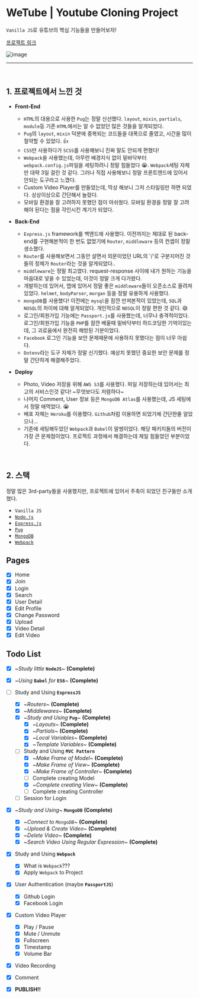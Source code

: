 # WeTube | Youtube Cloning Project

`Vanilla JS`로 유튜브의 핵심 기능들을 만들어보자!

[프로젝트 링크](https://tranquil-castle-40182.herokuapp.com/)

![image](https://user-images.githubusercontent.com/67461578/109142575-60f4df00-77a2-11eb-932c-ef5feb0a2f17.png)

---

<br />

## 1. 프로젝트에서 느낀 것
- **Front-End**
  - `HTML`의 대용으로 사용한 `Pug`는 정말 신선했다. `layout`, `mixin`, `partials`, `module`등 기존 `HTML`에서는 알 수 없었던 많은 것들을 알게되었다.
  - `Pug`의 `layout`, `mixin` 덕분에 중복되는 코드들을 대폭으로 줄였고, 시간을 많이 절약할 수 있었다. 👍
  - `CSS`만 사용하다가 `SCSS`를 사용해보니 진짜 말도 안되게 편했다!
  - `Webpack`을 사용했는데, 아무런 배경지식 없이 밑바닥부터 `webpack.config.js`파일을 세팅하려니 정말 힘들었다 😭. `Webpack`세팅 자체만 대략 3일 걸린 것 같다. 그러나 직접 사용해보니 정말 프론트엔드에 있어서 안되는 도구라고 느꼈다.
  - Custom Video Player를 만들었는데, 막상 해보니 그저 스타일링만 하면 되었다. 상상이상으로 간단해서 놀랐다.
  - 모바일 환경을 잘 고려하지 못했던 점이 아쉬웠다. 모바일 환경을 정말 잘 고려해야 된다는 점을 각인시킨 계기가 되었다.

- **Back-End**
  - `Express.js` framework를 백엔드에 사용했다. 이전까지는 제대로 된 back-end를 구현해본적이 한 번도 없었기에 `Router`, `middleware` 등의 컨셉이 정말 생소했다.
  - `Router`를 사용해보면서 그동안 살면서 의문이었던 URL의 '/'로 구분지어진 것들의 정체가 `Router`라는 것을 알게되었다..
  - `middleware`는 정말 최고였다. request-response 사이에 내가 원하는 기능을 마음대로 넣을 수 있었는데, 이것이 정말 크게 다가왔다.
  - 개발하는데 있어서, 앱에 있어서 정말 좋은 `middleware`들이 오픈소스로 올려져 있었다. `helmet`, `bodyParser`, `morgan` 등을 정말 유용하게 사용했다.
  - `mongoDB`를 사용했다! 이전에는 `mysql`을 잠깐 만져본적이 있었는데, `SQL`과 `NOSQL`의 차이에 대해 알게되었다. 개인적으로 `NOSQL`이 정말 편한 것 같다. 😄
  - 로그인/회원가입 기능에는 `Passport.js`를 사용했는데, 너무나 충격적이었다. 로그인/회원가입 기능을 `PHP`를 잠깐 배울때 밑바닥부터 하드코딩한 기억이있는데, 그 괴로움에서 완전히 해방된 기분이었다.
  - `Facebook` 로그인 기능을 보안 문제때문에 사용하지 못했다는 점이 너무 아쉽다.
  - `Dotenv`라는 도구 자체가 정말 신기했다. 예상치 못했던 중요한 보안 문제를 정말 간단하게 해결해주었다.

- **Deploy**
  - Photo, Video 저장을 위해 `AWS S3`를 사용했다. 파일 저장하는데 있어서는 최고의 서비스인것 같다! ~무엇보다도 저렴하다~
  - 나머지 Comment, User 정보 등은 `MongoDB Atlas`를 사용했는데, JS 세팅에서 정말 애먹었다. 😭
  - 배포 자체는 `Heroku`를 이용했다. `Github`처럼 이용하면 되었기에 간단한줄 알았으나...
  - 기존에 세팅해두었던 `Webpack`과 `Babel`이 말썽이었다. 해당 패키지들의 버전이 가장 큰 문제점이었다. 프로젝트 과정에서 해결하는데 제일 힘들었던 부분이었다.

<br />

## 2. 스택
정말 많은 3rd-party들을 사용했지만, 프로젝트에 있어서 주축이 되었던 친구들만 소개했다.

- `Vanilla JS`
- [`Node.js`](https://nodejs.org/)
- [`Express.js`](https://expressjs.com/)
- [`Pug`](https://pugjs.org/)
- [`MongoDB`](https://www.mongodb.com/)
- [`Webpack`](https://webpack.js.org/)

## Pages

- [x] Home
- [x] Join
- [x] Login
- [x] Search
- [x] User Detail
- [x] Edit Profile
- [x] Change Password
- [x] Upload
- [x] Video Detail
- [x] Edit Video

## Todo List

- [x] ~_Study little_ **`NodeJS`**~ **(Complete)**

- [x] ~_Using_ **`Babel`** _for_ **`ES6`**~ **(Complete)**

- [ ] Study and Using **`ExpressJS`**

  - [x] ~_Routers_~ **(Complete)**
  - [x] ~_Middlewares_~ **(Complete)**
  - [x] ~_Study and Using_ **`Pug`**~ **(Complete)**
    - [x] ~_Layouts_~ **(Complete)**
    - [x] ~_Partials_~ **(Complete)**
    - [x] ~_Local Variables_~ **(Complete)**
    - [x] ~_Template Variables_~ **(Complete)**
  - [ ] Study and Using **`MVC Pattern`**
    - [x] ~_Make Frame of Model_~ **(Complete)**
    - [x] ~_Make Frame of View_~ **(Complete)**
    - [x] ~_Make Frame of Controller_~ **(Complete)**
    - [ ] Complete creating Model
    - [x] ~_Complete creating View_~ **(Complete)**
    - [ ] Complete creating Controller
  - [ ] Session for Login

- [x] ~_Study and Using_~ **`MongoDB`** **(Complete)**

  - [x] ~_Connect to `MongoDB`_~ **(Complete)**
  - [x] ~_Upload & Create Video_~ **(Complete)**
  - [x] ~_Delete Video_~ **(Complete)**
  - [x] ~_Search Video Using Regular Expression_~ **(Complete)**

- [x] Study and Using **`Webpack`**

  - [x] What is `Webpack`???
  - [x] Apply `Webpack` to Project

- [x] User Authentication (maybe **`PassportJS`**)
  - [x] Github Login
  - [x] Facebook Login
- [x] Custom Video Player
  - [x] Play / Pause
  - [x] Mute / Unmute
  - [x] Fullscreen
  - [x] Timestamp
  - [x] Volume Bar
- [x] Video Recording

- [x] Comment

- [x] **PUBLISH!!**
